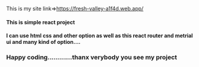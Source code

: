 This is my site link=>https://fresh-valley-a1f4d.web.app/
#### This is simple react project
#### I can use html css and other option as well as this react router and metrial ui and many kind of option....


### Happy coding............thanx verybody you see my project